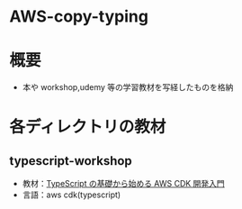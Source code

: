 # AWS-copy-typing

# 概要

- 本や workshop,udemy 等の学習教材を写経したものを格納

# 各ディレクトリの教材

## typescript-workshop

- 教材：[TypeScript の基礎から始める AWS CDK 開発入門](https://catalog.workshops.aws/typescript-and-cdk-for-beginner/ja-JP)
- 言語：aws cdk(typescript)
